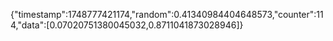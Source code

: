 {"timestamp":1748777421174,"random":0.41340984404648573,"counter":114,"data":[0.07020751380045032,0.8711041873028946]}
